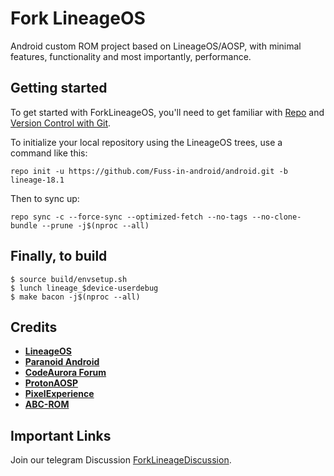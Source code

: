 Fork LineageOS
===========

Android custom ROM project based on LineageOS/AOSP, with minimal features, functionality and most importantly, performance.

Getting started
---------------

To get started with ForkLineageOS, you'll need to get
familiar with [Repo](https://source.android.com/source/using-repo.html) and [Version Control with Git](https://source.android.com/source/version-control.html).

To initialize your local repository using the LineageOS trees, use a command like this:
```
repo init -u https://github.com/Fuss-in-android/android.git -b lineage-18.1
```
Then to sync up:
```
repo sync -c --force-sync --optimized-fetch --no-tags --no-clone-bundle --prune -j$(nproc --all)
```

## Finally, to build
```
$ source build/envsetup.sh
$ lunch lineage_$device-userdebug
$ make bacon -j$(nproc --all)
```

## Credits

 * [**LineageOS**](https://github.com/LineageOS)
 * [**Paranoid Android**](https://github.com/AOSPA)
 * [**CodeAurora Forum**](https://source.codeaurora.org/quic/la/)
 * [**ProtonAOSP**](https://github.com/ProtonAOSP)
 * [**PixelExperience**](https://github.com/PixelExperience)
 * [**ABC-ROM**](https://github.com/ezio84)


Important Links
--------
Join our telegram Discussion [ForkLineageDiscussion](https://t.me/ForkLineageOS).
